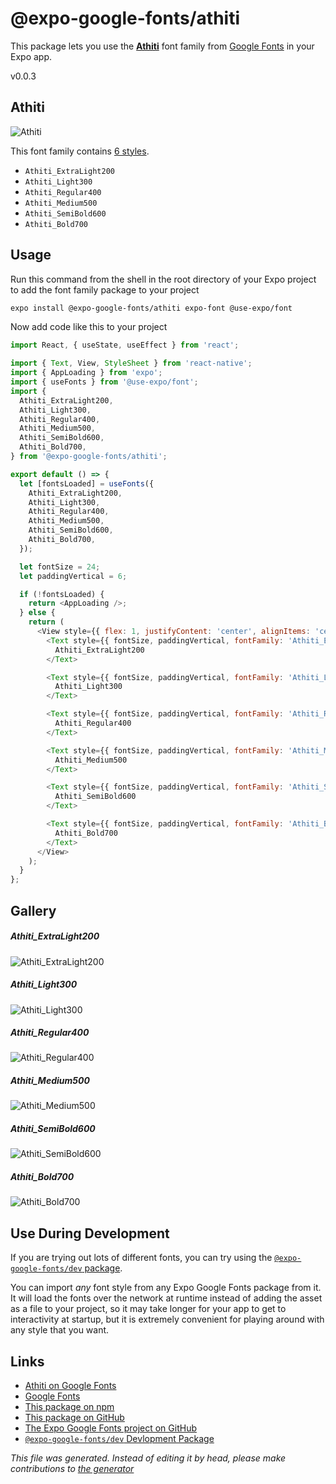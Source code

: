 # @expo-google-fonts/athiti

This package lets you use the [**Athiti**](https://fonts.google.com/specimen/Athiti) font family from [Google Fonts](https://fonts.google.com/) in your Expo app.

v0.0.3

## Athiti

![Athiti](./font-family.png)

This font family contains [6 styles](#gallery).

- `Athiti_ExtraLight200`
- `Athiti_Light300`
- `Athiti_Regular400`
- `Athiti_Medium500`
- `Athiti_SemiBold600`
- `Athiti_Bold700`

## Usage

Run this command from the shell in the root directory of your Expo project to add the font family package to your project
```sh
expo install @expo-google-fonts/athiti expo-font @use-expo/font
```

Now add code like this to your project
```js
import React, { useState, useEffect } from 'react';

import { Text, View, StyleSheet } from 'react-native';
import { AppLoading } from 'expo';
import { useFonts } from '@use-expo/font';
import {
  Athiti_ExtraLight200,
  Athiti_Light300,
  Athiti_Regular400,
  Athiti_Medium500,
  Athiti_SemiBold600,
  Athiti_Bold700,
} from '@expo-google-fonts/athiti';

export default () => {
  let [fontsLoaded] = useFonts({
    Athiti_ExtraLight200,
    Athiti_Light300,
    Athiti_Regular400,
    Athiti_Medium500,
    Athiti_SemiBold600,
    Athiti_Bold700,
  });

  let fontSize = 24;
  let paddingVertical = 6;

  if (!fontsLoaded) {
    return <AppLoading />;
  } else {
    return (
      <View style={{ flex: 1, justifyContent: 'center', alignItems: 'center' }}>
        <Text style={{ fontSize, paddingVertical, fontFamily: 'Athiti_ExtraLight200' }}>
          Athiti_ExtraLight200
        </Text>

        <Text style={{ fontSize, paddingVertical, fontFamily: 'Athiti_Light300' }}>
          Athiti_Light300
        </Text>

        <Text style={{ fontSize, paddingVertical, fontFamily: 'Athiti_Regular400' }}>
          Athiti_Regular400
        </Text>

        <Text style={{ fontSize, paddingVertical, fontFamily: 'Athiti_Medium500' }}>
          Athiti_Medium500
        </Text>

        <Text style={{ fontSize, paddingVertical, fontFamily: 'Athiti_SemiBold600' }}>
          Athiti_SemiBold600
        </Text>

        <Text style={{ fontSize, paddingVertical, fontFamily: 'Athiti_Bold700' }}>
          Athiti_Bold700
        </Text>
      </View>
    );
  }
};

```

## Gallery

##### Athiti_ExtraLight200
![Athiti_ExtraLight200](./4abe61baf7f8762b4dcb6b88b0610de73f42b112a793e28b92da163ee7e441d7.ttf.png)

##### Athiti_Light300
![Athiti_Light300](./f9c6df08ed329fa184304cf4bc64319e7812c62c2ae136dc89cb10a5d5c35018.ttf.png)

##### Athiti_Regular400
![Athiti_Regular400](./4559ae55fe1020c88dc144ae60afba5e282fcd3aa1c5107292df173d42135806.ttf.png)

##### Athiti_Medium500
![Athiti_Medium500](./6e1f0a1706330d270d93ea13e88b35d9c6f4bf71d927e9468278c03b57986330.ttf.png)

##### Athiti_SemiBold600
![Athiti_SemiBold600](./398a37b4c34df12c6ede4a85f215d56eaa5a8b515ea5e0bdad2ef676c2ae858a.ttf.png)

##### Athiti_Bold700
![Athiti_Bold700](./63b6ab040d22bd64ce5d5400f352fac3ecefa83827b1862b8a216d5c729ea286.ttf.png)


## Use During Development

If you are trying out lots of different fonts, you can try using the [`@expo-google-fonts/dev` package](https://github.com/expo/google-fonts/tree/master/font-packages/dev#readme).

You can import *any* font style from any Expo Google Fonts package from it. It will load the fonts
over the network at runtime instead of adding the asset as a file to your project, so it may take longer
for your app to get to interactivity at startup, but it is extremely convenient
for playing around with any style that you want.

## Links

- [Athiti on Google Fonts](https://fonts.google.com/specimen/Athiti)
- [Google Fonts](https://fonts.google.com/)
- [This package on npm](https://www.npmjs.com/package/@expo-google-fonts/athiti)
- [This package on GitHub](https://github.com/expo/google-fonts/tree/master/font-packages/athiti)
- [The Expo Google Fonts project on GitHub](https://github.com/expo/google-fonts)
- [`@expo-google-fonts/dev` Devlopment Package](https://github.com/expo/google-fonts/tree/master/font-packages/dev)


*This file was generated. Instead of editing it by head, please make contributions to [the generator](https://github.com/expo/google-fonts/tree/master/packages/generator)*
